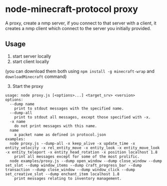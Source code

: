 # node-minecraft-protocol proxy

A proxy, create a nmp server, if you connect to that server with a client, it creates a nmp client which connect to the server you initially provided.

## Usage

1. start server locally
2. start client locally

(you can download them both using `npm install -g minecraft-wrap` and `downloadMinecraft` command)

3. Start the proxy

```
usage: node proxy.js [<options>...] <target_srv> <version>
options:
  --dump name
    print to stdout messages with the specified name.
  --dump-all
    print to stdout all messages, except those specified with -x.
  -x name
    do not print messages with this name.
  name
    a packet name as defined in protocol.json
examples:
  node proxy.js --dump-all -x keep_alive -x update_time -x entity_velocity -x rel_entity_move -x entity_look -x entity_move_look -x entity_teleport -x entity_head_rotation -x position localhost 1.8
    print all messages except for some of the most prolific.
  node examples/proxy.js --dump open_window --dump close_window --dump set_slot --dump window_items --dump craft_progress_bar --dump transaction --dump close_window --dump window_click --dump set_creative_slot --dump enchant_item localhost 1.8
    print messages relating to inventory management.
```
